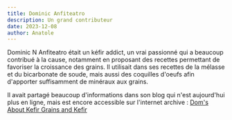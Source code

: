 ```yaml
---
title: Dominic Anfiteatro
description: Un grand contributeur
date: 2023-12-08
author: Anatole
---
```


Dominic N Anfiteatro était un kéfir addict, un vrai passionné qui a beaucoup contribué à la cause, notamment en proposant des recettes permettant de favoriser la croissance des grains. Il utilisait dans ses recettes de la mélasse et du bicarbonate de soude, mais aussi des coquilles d'oeufs afin d'apporter suffisamment de minéraux aux grains.

Il avait partagé beaucoup d'informations dans son blog qui n'est aujourd'hui plus en ligne, mais est encore accessible sur l'internet archive : [Dom's About Kefir Grains and Kefir](https://web.archive.org/web/20190602235552/http://users.sa.chariot.net.au/~dna/kefirpage.html#alternativekefir)

